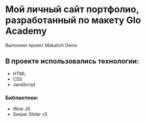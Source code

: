 # Мой личный сайт портфолио, разработанный по макету Glo Academy
Выполнил проект Makalich Denis
## В проекте использовались технологии:
- HTML
- CSS
- JavaScript
### Библиотеки:
- Wow JS
- Swiper Slider v5

